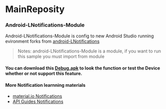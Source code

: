 # MainReposity

### Android-LNotifications-Module 
Android-LNotifications-Module is config to new Android Studio running evironment forks from [android-LNotifications](https://github.com/googlesamples/android-LNotifications)
>Notes: android-LNotifications-Module is a module, if you want to run this sample you must import from module

#### You can download this [Debug.apk](https://github.com/Orange168/MainReposity/blob/master/android-LNotifications-Module/lnotificationdemo-debug.apk) to look the function or test the Device whether or not support this feature.
#### More Notification learnning materials 
  - [material.io Notifications](https://material.io/guidelines/patterns/notifications.html#)
  - [API Guides Notifications](https://developer.android.com/guide/topics/ui/notifiers/notifications.html#metadata)
